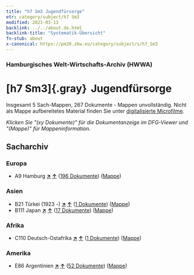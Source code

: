 ```yaml
---
title: "h7 Sm3 Jugendfürsorge"
etr: category/subject/h7 Sm3
modified: 2021-03-13
backlink: ../../about.de.html
backlink-title: "Systematik-Übersicht"
fn-stub: about
x-canonical: https://pm20.zbw.eu/category/subject/s/h7_Sm3
---
```


### Hamburgisches Welt-Wirtschafts-Archiv (HWWA)
# [h7 Sm3]{.gray}&#8201; Jugendfürsorge&#160; 




Insgesamt 5 Sach-Mappen, 267 Dokumente - Mappen unvollständig.
Nicht als Mappe aufbereitetes Material finden Sie unter [digitalisierte Microfilme](/film/h1_sh.de.html).

_Klicken Sie "(xy Dokumente)" für die Dokumentanzeige im DFG-Viewer und "(Mappe)" für Mappeninformation._

## Sacharchiv




### Europa

- A9 Hamburg [**&nearr;**](../../../geo/i/140905/about.de.html "Hamburg (alle Mappen)") [**&uarr;**](../../../geo/about.de.html#A9 "Ländersystematik") (<a href="https://pm20.zbw.eu/dfgview/sh/140905,144682" title="über: Hamburg : Jugendfürsorge" target="_blank">196 Dokumente</a>) ([Mappe](../../../../folder/sh/1409xx/140905/1446xx/144682/about.de.html))

### Asien

- B21 Türkei (1923 -) [**&nearr;**](../../../geo/i/141111/about.de.html "Türkei (1923 -) (alle Mappen)") [**&uarr;**](../../../geo/about.de.html#B21 "Ländersystematik") (<a href="https://pm20.zbw.eu/dfgview/sh/141111,144682" title="über: Türkei (1923 -) : Jugendfürsorge" target="_blank">1 Dokumente</a>) ([Mappe](../../../../folder/sh/1411xx/141111/1446xx/144682/about.de.html))
- B111 Japan [**&nearr;**](../../../geo/i/141272/about.de.html "Japan (alle Mappen)") [**&uarr;**](../../../geo/about.de.html#B111 "Ländersystematik") (<a href="https://pm20.zbw.eu/dfgview/sh/141272,144682" title="über: Japan : Jugendfürsorge" target="_blank">17 Dokumente</a>) ([Mappe](../../../../folder/sh/1412xx/141272/1446xx/144682/about.de.html))

### Afrika

- C110 Deutsch-Ostafrika [**&nearr;**](../../../geo/i/141471/about.de.html "Deutsch-Ostafrika (alle Mappen)") [**&uarr;**](../../../geo/about.de.html#C110 "Ländersystematik") (<a href="https://pm20.zbw.eu/dfgview/sh/141471,144682" title="über: Deutsch-Ostafrika : Jugendfürsorge" target="_blank">1 Dokumente</a>) ([Mappe](../../../../folder/sh/1414xx/141471/1446xx/144682/about.de.html))

### Amerika

- E86 Argentinien [**&nearr;**](../../../geo/i/141692/about.de.html "Argentinien (alle Mappen)") [**&uarr;**](../../../geo/about.de.html#E86 "Ländersystematik") (<a href="https://pm20.zbw.eu/dfgview/sh/141692,144682" title="über: Argentinien : Jugendfürsorge" target="_blank">52 Dokumente</a>) ([Mappe](../../../../folder/sh/1416xx/141692/1446xx/144682/about.de.html))


